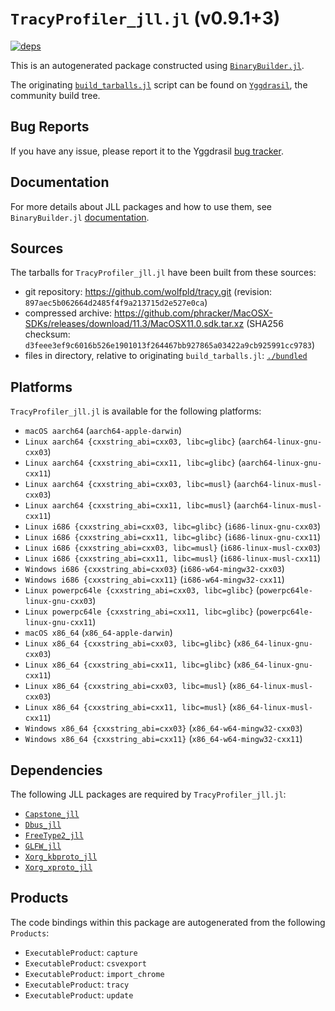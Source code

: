 # `TracyProfiler_jll.jl` (v0.9.1+3)

[![deps](https://juliahub.com/docs/TracyProfiler_jll/deps.svg)](https://juliahub.com/ui/Packages/TracyProfiler_jll/QVJco?page=2)

This is an autogenerated package constructed using [`BinaryBuilder.jl`](https://github.com/JuliaPackaging/BinaryBuilder.jl).

The originating [`build_tarballs.jl`](https://github.com/JuliaPackaging/Yggdrasil/blob/b9a92745b848952d7b3e6b3f3e0f5aa6ed7c5fc4/T/TracyProfiler/build_tarballs.jl) script can be found on [`Yggdrasil`](https://github.com/JuliaPackaging/Yggdrasil/), the community build tree.

## Bug Reports

If you have any issue, please report it to the Yggdrasil [bug tracker](https://github.com/JuliaPackaging/Yggdrasil/issues).

## Documentation

For more details about JLL packages and how to use them, see `BinaryBuilder.jl` [documentation](https://docs.binarybuilder.org/stable/jll/).

## Sources

The tarballs for `TracyProfiler_jll.jl` have been built from these sources:

* git repository: https://github.com/wolfpld/tracy.git (revision: `897aec5b062664d2485f4f9a213715d2e527e0ca`)
* compressed archive: https://github.com/phracker/MacOSX-SDKs/releases/download/11.3/MacOSX11.0.sdk.tar.xz (SHA256 checksum: `d3feee3ef9c6016b526e1901013f264467bb927865a03422a9cb925991cc9783`)
* files in directory, relative to originating `build_tarballs.jl`: [`./bundled`](https://github.com/JuliaPackaging/Yggdrasil/tree/b9a92745b848952d7b3e6b3f3e0f5aa6ed7c5fc4/T/TracyProfiler/bundled)

## Platforms

`TracyProfiler_jll.jl` is available for the following platforms:

* `macOS aarch64` (`aarch64-apple-darwin`)
* `Linux aarch64 {cxxstring_abi=cxx03, libc=glibc}` (`aarch64-linux-gnu-cxx03`)
* `Linux aarch64 {cxxstring_abi=cxx11, libc=glibc}` (`aarch64-linux-gnu-cxx11`)
* `Linux aarch64 {cxxstring_abi=cxx03, libc=musl}` (`aarch64-linux-musl-cxx03`)
* `Linux aarch64 {cxxstring_abi=cxx11, libc=musl}` (`aarch64-linux-musl-cxx11`)
* `Linux i686 {cxxstring_abi=cxx03, libc=glibc}` (`i686-linux-gnu-cxx03`)
* `Linux i686 {cxxstring_abi=cxx11, libc=glibc}` (`i686-linux-gnu-cxx11`)
* `Linux i686 {cxxstring_abi=cxx03, libc=musl}` (`i686-linux-musl-cxx03`)
* `Linux i686 {cxxstring_abi=cxx11, libc=musl}` (`i686-linux-musl-cxx11`)
* `Windows i686 {cxxstring_abi=cxx03}` (`i686-w64-mingw32-cxx03`)
* `Windows i686 {cxxstring_abi=cxx11}` (`i686-w64-mingw32-cxx11`)
* `Linux powerpc64le {cxxstring_abi=cxx03, libc=glibc}` (`powerpc64le-linux-gnu-cxx03`)
* `Linux powerpc64le {cxxstring_abi=cxx11, libc=glibc}` (`powerpc64le-linux-gnu-cxx11`)
* `macOS x86_64` (`x86_64-apple-darwin`)
* `Linux x86_64 {cxxstring_abi=cxx03, libc=glibc}` (`x86_64-linux-gnu-cxx03`)
* `Linux x86_64 {cxxstring_abi=cxx11, libc=glibc}` (`x86_64-linux-gnu-cxx11`)
* `Linux x86_64 {cxxstring_abi=cxx03, libc=musl}` (`x86_64-linux-musl-cxx03`)
* `Linux x86_64 {cxxstring_abi=cxx11, libc=musl}` (`x86_64-linux-musl-cxx11`)
* `Windows x86_64 {cxxstring_abi=cxx03}` (`x86_64-w64-mingw32-cxx03`)
* `Windows x86_64 {cxxstring_abi=cxx11}` (`x86_64-w64-mingw32-cxx11`)

## Dependencies

The following JLL packages are required by `TracyProfiler_jll.jl`:

* [`Capstone_jll`](https://github.com/JuliaBinaryWrappers/Capstone_jll.jl)
* [`Dbus_jll`](https://github.com/JuliaBinaryWrappers/Dbus_jll.jl)
* [`FreeType2_jll`](https://github.com/JuliaBinaryWrappers/FreeType2_jll.jl)
* [`GLFW_jll`](https://github.com/JuliaBinaryWrappers/GLFW_jll.jl)
* [`Xorg_kbproto_jll`](https://github.com/JuliaBinaryWrappers/Xorg_kbproto_jll.jl)
* [`Xorg_xproto_jll`](https://github.com/JuliaBinaryWrappers/Xorg_xproto_jll.jl)

## Products

The code bindings within this package are autogenerated from the following `Products`:

* `ExecutableProduct`: `capture`
* `ExecutableProduct`: `csvexport`
* `ExecutableProduct`: `import_chrome`
* `ExecutableProduct`: `tracy`
* `ExecutableProduct`: `update`
